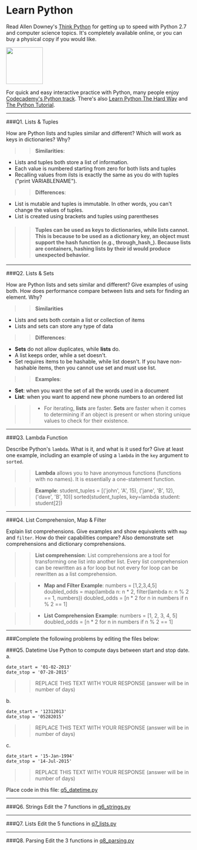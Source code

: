# Learn Python

Read Allen Downey's [Think Python](http://www.greenteapress.com/thinkpython/) for getting up to speed with Python 2.7 and computer science topics. It's completely available online, or you can buy a physical copy if you would like.

<a href="http://www.greenteapress.com/thinkpython/"><img src="img/think_python.png" style="width: 100px;" target="_blank"></a>

For quick and easy interactive practice with Python, many people enjoy [Codecademy's Python track](http://www.codecademy.com/en/tracks/python). There's also [Learn Python The Hard Way](http://learnpythonthehardway.org/book/) and [The Python Tutorial](https://docs.python.org/2/tutorial/).

---

###Q1. Lists &amp; Tuples

How are Python lists and tuples similar and different? Which will work as keys in dictionaries? Why?

>> **Similarities**: 
- Lists and tuples both store a list of information. 
- Each value is numbered starting from zero for both lists and tuples 
- Recalling values from ilsts is exactly the same as you do with tuples ("print VARIABLENAME").  

>> **Differences**: 
- List is mutable and tuples is immutable. In other words, you can't change the values of tuples. 
- List is created using brackets and tuples using parentheses 

>> #### Tuples can be used as keys to dictionaries, while lists cannot. This is because to be used as a dictionary key, an object must support the hash function (e.g., through_hash_). Because lists are containers, hashing lists by their id would produce unexpected behavior. 
---

###Q2. Lists &amp; Sets

How are Python lists and sets similar and different? Give examples of using both. How does performance compare between lists and sets for finding an element. Why?

>>**Similarities** 
- Lists and sets both contain a list or collection of items 
- Lists and sets can store any type of data 

>> **Differences**: 
- **Sets** do not allow duplicates, while **lists** do. 
- A list keeps order, while a set doesn't. 
- Set requires items to be hashable, while list doesn't. If you have non-hashable items, then you cannot use set and must use list. 

>> **Examples**: 
- **Set**: when you want the set of all the words used in a document 
- **List**: when you want to append new phone numbers to an ordered list 

>> - For iterating, **lists** are faster. **Sets** are faster when it comes to determining if an object is present or when storing unique values to check for their existence. 

---

###Q3. Lambda Function

Describe Python's `lambda`. What is it, and what is it used for? Give at least one example, including an example of using a `lambda` in the `key` argument to `sorted`.

>> **Lambda** allows you to have anonymous functions (functions with no names). It is essentially a one-statement function. 

>> **Example**: 
>> student_tuples = [('john', 'A', 15), ('jane', 'B', 12), ('dave', 'B', 10)] 
  sorted(student_tuples, key=lambda student: student[2])

---

###Q4. List Comprehension, Map &amp; Filter

Explain list comprehensions. Give examples and show equivalents with `map` and `filter`. How do their capabilities compare? Also demonstrate set comprehensions and dictionary comprehensions.

>> **List comprehension**: List comprehensions are a tool for transforming one list into another list. Every list comprehension can be rewritten as a for loop but not every for loop can be rewritten as a list comprehension.

>>- **Map and Filter Example**: 
    numbers = [1,2,3,4,5] 
    doubled_odds = map(lambda n: n * 2, filter(lambda n: n % 2 == 1, numbers))
    doubled_odds = [n * 2 for n in numbers if n % 2 == 1]

>>- **List Comprehension Example**: 
    numbers = [1, 2, 3, 4, 5]
    doubled_odds = [n * 2 for n in numbers if n % 2 == 1]


---

###Complete the following problems by editing the files below:

###Q5. Datetime
Use Python to compute days between start and stop date.   
a.  

```
date_start = '01-02-2013'    
date_stop = '07-28-2015'
```

>> REPLACE THIS TEXT WITH YOUR RESPONSE (answer will be in number of days)

b.  
```
date_start = '12312013'  
date_stop = '05282015'  
```

>> REPLACE THIS TEXT WITH YOUR RESPONSE (answer will be in number of days)

c.  
```
date_start = '15-Jan-1994'      
date_stop = '14-Jul-2015'  
```

>> REPLACE THIS TEXT WITH YOUR RESPONSE  (answer will be in number of days)

Place code in this file: [q5_datetime.py](python/q5_datetime.py)

---

###Q6. Strings
Edit the 7 functions in [q6_strings.py](python/q6_strings.py)

---

###Q7. Lists
Edit the 5 functions in [q7_lists.py](python/q7_lists.py)

---

###Q8. Parsing
Edit the 3 functions in [q8_parsing.py](python/q8_parsing.py)





